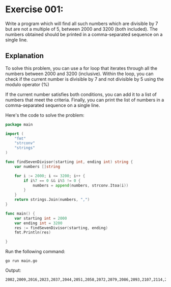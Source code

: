 # Exercise 001:

Write a program which will find all such numbers which are divisible by 7 but are not a multiple of 5, between 2000 and 3200 (both included).  The numbers obtained should be printed in a comma-separated sequence on a single line.

## Explanation
To solve this problem, you can use a for loop that iterates through all the numbers between 2000 and 3200 (inclusive). Within the loop, you can check if the current number is divisible by 7 and not divisible by 5 using the modulo operator (%)

If the current number satisfies both conditions, you can add it to a list of numbers that meet the criteria. Finally, you can print the list of numbers in a comma-separated sequence on a single line.

Here's the code to solve the problem:

```go
package main

import (
	"fmt"
	"strconv"
	"strings"
)

func findSevenDivisor(starting int, ending int) string {
	var numbers []string

	for i := 2000; i <= 3200; i++ {
		if i%7 == 0 && i%5 != 0 {
			numbers = append(numbers, strconv.Itoa(i))
		}
	}
	return strings.Join(numbers, ",")
}

func main() {
	var starting int = 2000
	var ending int = 3200
	res := findSevenDivisor(starting, ending)
	fmt.Println(res)

}
```
Run the following command:

```command
go run main.go
```

Output:
```command
2002,2009,2016,2023,2037,2044,2051,2058,2072,2079,2086,2093,2107,2114,2121,2128,2142,2149,2156,2163,2177,2184,2191,2198,2212,2219,2226,2233,2247,2254,2261,2268,2282,2289,2296,2303,2317,2324,2331,2338,2352,2359,2366,2373,2387,2394,2401,2408,2422,2429,2436,2443,2457,2464,2471,2478,2492,2499,2506,2513,2527,2534,2541,2548,2562,2569,2576,2583,2597,2604,2611,2618,2632,2639,2646,2653,2667,2674,2681,2688,2702,2709,2716,2723,2737,2744,2751,2758,2772,2779,2786,2793,2807,2814,2821,2828,2842,2849,2856,2863,2877,2884,2891,2898,2912,2919,2926,2933,2947,2954,2961,2968,2982,2989,2996,3003,3017,3024,3031,3038,3052,3059,3066,3073,3087,3094,3101,3108,3122,3129,3136,3143,3157,3164,3171,3178,3192,3199
```





